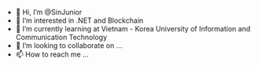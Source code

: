 - 👋 Hi, I’m @SinJunior
- 👀 I’m interested in .NET and Blockchain
- 🌱 I’m currently learning at Vietnam - Korea University of Information and Communication Technology
- 💞️ I’m looking to collaborate on ...
- 📫 How to reach me ...

<!---
SinJunior/SinJunior is a ✨ special ✨ repository because its `README.md` (this file) appears on your GitHub profile.
You can click the Preview link to take a look at your changes.
--->
